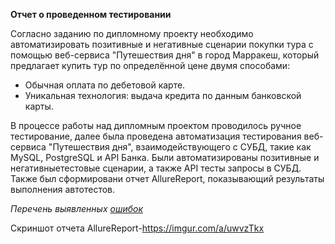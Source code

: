 **Отчет о проведенном тестировании**

Согласно заданию по дипломному проекту необходимо автоматизировать позитивные и негативные сценарии
покупки тура с помощью веб-сервиса "Путешествия дня" в город Марракеш, который предлагает купить тур 
по определённой цене двумя способами:
* Обычная оплата по дебетовой карте.
* Уникальная технология: выдача кредита по данным банковской карты.

В процессе работы над дипломным проектом проводилось ручное тестирование, далее была проведена автоматизация тестирования 
веб-сервиса "Путешествия дня", взаимодействующего с СУБД, такие как MySQL, PostgreSQL и API Банка. 
Были автоматизированы позитивные и негативныетестовые сценарии, а также API тесты запросы в СУБД. 
Также был сформировани отчет AllureReport, показывающий результаты выполнения автотестов.

*Перечень выявленных [ошибок](https://github.com/JuliaHoney80/DiplomQA-2024/issues)*

Скриншот отчета AllureReport-https://imgur.com/a/uwvzTkx
